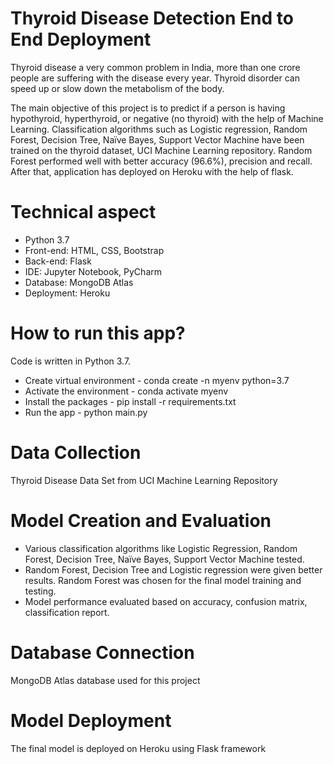 
# Thyroid Disease Detection End to End Deployment

Thyroid disease a very common problem in India, more than one crore people are suffering with the disease every year. Thyroid disorder can speed up or slow down the metabolism of the body.

The main objective of this project is to predict if a person is having hypothyroid, hyperthyroid, or negative (no thyroid) with the help of Machine Learning. Classification algorithms such as Logistic regression, Random Forest, Decision Tree, Naïve Bayes, Support Vector Machine have been trained on the thyroid dataset, UCI Machine Learning repository. Random Forest performed well with better accuracy (96.6%), precision and recall. After that, application has deployed on Heroku with the help of flask.


# Technical aspect

- Python 3.7
- Front-end: HTML, CSS, Bootstrap
- Back-end: Flask
- IDE: Jupyter Notebook, PyCharm
- Database: MongoDB Atlas
- Deployment: Heroku

# How to run this app?

Code is written in Python 3.7. 
- Create virtual environment - conda create -n myenv python=3.7
- Activate the environment - conda activate myenv
- Install the packages - pip install -r requirements.txt
- Run the app - python main.py

# Data Collection

Thyroid Disease Data Set from UCI Machine Learning Repository

# Model Creation and Evaluation

- Various classification algorithms like Logistic Regression, Random Forest, Decision Tree, Naïve Bayes, Support Vector Machine tested.
- Random Forest, Decision Tree and Logistic regression were given better results. Random Forest was chosen for the final model training and testing.
- Model performance evaluated based on accuracy, confusion matrix, classification report.

# Database Connection

MongoDB Atlas database used for this project

# Model Deployment

The final model is deployed on Heroku using Flask framework

